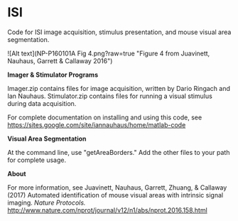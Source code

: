 # ISI
Code for ISI image acquisition, stimulus presentation, and mouse visual area segmentation.

![Alt text](NP-P160101A Fig 4.png?raw=true "Figure 4 from Juavinett, Nauhaus, Garrett & Callaway 2016")


**Imager & Stimulator Programs**

Imager.zip contains files for image acquisition, written by Dario Ringach and Ian Nauhaus.
Stimulator.zip contains files for running a visual stimulus during data acquisition.

For complete documentation on installing and using this code, see https://sites.google.com/site/iannauhaus/home/matlab-code

**Visual Area Segmentation**

At the command line, use "getAreaBorders." Add the other files to your path for complete usage.

**About**

For more information, see Juavinett, Nauhaus, Garrett, Zhuang, & Callaway (2017) Automated identification of mouse visual areas with intrinsic signal imaging. <i>Nature Protocols.</i> http://www.nature.com/nprot/journal/v12/n1/abs/nprot.2016.158.html
